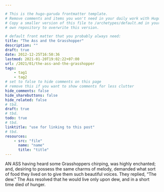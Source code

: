 ```yaml
---

# This is the hugo-garuda frontmatter template.
# Remove comments and items you won't need in your daily work with Hugo.
# Copy a smaller version of this file to /archetypes/default.md in your
# own repository to overwrite this version.

# default front matter that you probably always need:
title: "The Ass and the Grasshopper"
description: ""
draft: true
date: 2012-12-25T16:50:36
lastmod: 2021-01-20T19:02:22+07:00
url: /2021/01/the-ass-and-the-grasshopper
tags:
    - tag1
    - tag2
# set to false to hide comments on this page
# remove this if you want to show comments for less clutter
hide_comments: false
hide_sharebuttons: false
hide_related: false
# tbd.
draft: true
# tbd.
todo: true
# tbd.
linktitle: "use for linking to this post"
# tbd.
resources:
    - src: "file"
      name: "name"
      title: "title"
---
```

AN ASS having heard some Grasshoppers chirping, was highly enchanted; and, desiring to possess the same charms of melody, demanded what sort of food they lived on to give them such beautiful voices. They replied, “The dew.” The Ass resolved that he would live only upon dew, and in a short time died of hunger.
